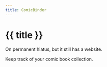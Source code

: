 ```yaml
---
title: ComicBinder
---
```


# {{ title }}

On permanent hiatus, but it still has a website.

Keep track of your comic book collection.
